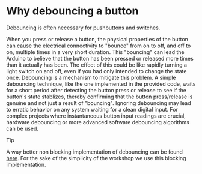# Why debouncing a button

Debouncing is often necessary for pushbuttons and switches.

When you press or release a button, the physical properties of the button can cause the electrical connectivity to "bounce" from on to off, and off to on, multiple times in a very short duration. This "bouncing" can lead the Arduino to believe that the button has been pressed or released more times than it actually has been.
The effect of this could be like rapidly turning a light switch on and off, even if you had only intended to change the state once.
Debouncing is a mechanism to mitigate this problem. A simple debouncing technique, like the one implemented in the provided code, waits for a short period after detecting the button press or release to see if the button's state stablizes, thereby confirming that the button press/release is genuine and not just a result of "bouncing".
Ignoring debouncing may lead to erratic behavior on any system waiting for a clean digital input.
For complex projects where instantaneous button input readings are crucial, hardware debouncing or more advanced software debouncing algorithms can be used.

> [!TIP]
> A way better non blocking implementation of debouncing can be found [here](https://docs.arduino.cc/built-in-examples/digital/Debounce).
> For the sake of the simplicity of the workshop we use this blocking implementation.
